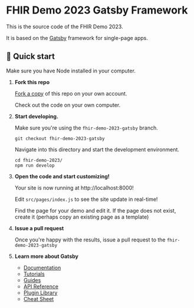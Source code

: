 # FHIR Demo 2023 Gatsby Framework

This is the source code of the FHIR Demo 2023.

It is based on the [Gatsby](https://www.gatsbyjs.com/) framework for single-page apps.

## 🚀 Quick start

Make sure you have Node installed in your computer.

1.  **Fork this repo**

    [Fork a copy](https://github.com/fhir-fi/fhir-fi.github.io/fork) of this repo on your own
    account.

    Check out the code on your own computer.

2.  **Start developing.**

    Make sure you're using the `fhir-demo-2023-gatsby` branch.

    ```shell
    git checkout fhir-demo-2023-gatsby
    ```


    Navigate into this directory and start the development environment.

    ```shell
    cd fhir-demo-2023/
    npm run develop
    ```

3.  **Open the code and start customizing!**

    Your site is now running at http://localhost:8000!

    Edit `src/pages/index.js` to see the site update in real-time!

    Find the page for your demo and edit it. If the page does not exist, create it (perhaps copy an
    existing page as a template)

4.  **Issue a pull request**

    Once you're happy with the results, issue a pull request to the `fhir-demo-2023-gatsby`


5.  **Learn more about Gatsby**

    - [Documentation](https://www.gatsbyjs.com/docs/)
    - [Tutorials](https://www.gatsbyjs.com/tutorial/)
    - [Guides](https://www.gatsbyjs.com/tutorial/)
    - [API Reference](https://www.gatsbyjs.com/docs/api-reference/)
    - [Plugin Library](https://www.gatsbyjs.com/plugins)
    - [Cheat Sheet](https://www.gatsbyjs.com/docs/cheat-sheet/)
